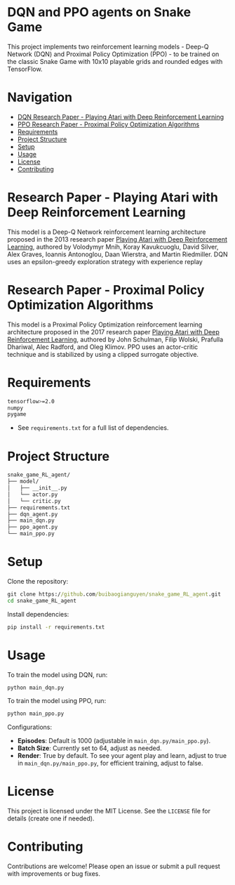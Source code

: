 # DQN and PPO agents on Snake Game

This project implements two reinforcement learning models - Deep-Q Network (DQN) and Proximal Policy Optimization (PPO) - to be trained on the classic Snake Game with 10x10 playable grids and rounded edges with TensorFlow.

# Navigation
- [DQN Research Paper - Playing Atari with Deep Reinforcement Learning](#research-paper-dqn)
- [PPO Research Paper - Proximal Policy Optimization Algorithms](#research-paper-ppo)
- [Requirements](#requirements)
- [Project Structure](#project-structure)
- [Setup](#setup)
- [Usage](#usage)
- [License](#license)
- [Contributing](#contributing)

# Research Paper - Playing Atari with Deep Reinforcement Learning <a id="research-paper-dqn"></a>

This model is a Deep-Q Network reinforcement learning architecture proposed in the 2013 research paper [Playing Atari with Deep Reinforcement Learning](https://arxiv.org/abs/1312.5602), authored by Volodymyr Mnih, Koray Kavukcuoglu, David Silver, Alex Graves, Ioannis Antonoglou, Daan Wierstra, and Martin Riedmiller. DQN uses an epsilon-greedy exploration strategy with experience replay

# Research Paper - Proximal Policy Optimization Algorithms <a id="research-paper-ppo"></a>

This model is a Proximal Policy Optimization reinforcement learning architecture proposed in the 2017 research paper [Playing Atari with Deep Reinforcement Learning](https://arxiv.org/abs/1707.06347), authored by John Schulman, Filip Wolski, Prafulla Dhariwal, Alec Radford, and Oleg Klimov. PPO uses an actor-critic technique and is stabilized by using a clipped surrogate objective.

# Requirements

```bash
tensorflow>=2.0
numpy
pygame
```

- See `requirements.txt` for a full list of dependencies.

# Project Structure

```bash
snake_game_RL_agent/
├── model/
│   ├── __init__.py
│   └── actor.py
│   └── critic.py
├── requirements.txt
├── dqn_agent.py
├── main_dqn.py
├── ppo_agent.py
└── main_ppo.py
```

# Setup

Clone the repository:
```cmd
git clone https://github.com/buibaogianguyen/snake_game_RL_agent.git
cd snake_game_RL_agent
```

Install dependencies:
```cmd
pip install -r requirements.txt
```

# Usage

To train the model using DQN, run:
```cmd
python main_dqn.py
```

To train the model using PPO, run:
```cmd
python main_ppo.py
```

Configurations:
- **Episodes**: Default is 1000 (adjustable in `main_dqn.py/main_ppo.py`).
- **Batch Size**: Currently set to 64, adjust as needed.
- **Render**: True by default. To see your agent play and learn, adjust to true in `main_dqn.py/main_ppo.py`, for efficient training, adjust to false.
  
# License

This project is licensed under the MIT License. See the `LICENSE` file for details (create one if needed).

# Contributing

Contributions are welcome! Please open an issue or submit a pull request with improvements or bug fixes.
